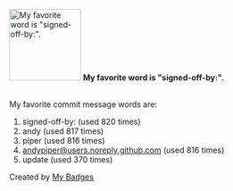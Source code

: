<img src="https://my-badges.github.io/my-badges/favorite-word.png" alt="My favorite word is &quot;signed-off-by:&quot;." title="My favorite word is &quot;signed-off-by:&quot;." width="128">
<strong>My favorite word is &quot;signed-off-by:&quot;.</strong>
<br><br>

My favorite commit message words are:

1. signed-off-by: (used 820 times)
2. andy (used 817 times)
3. piper (used 816 times)
4. <andypiper@users.noreply.github.com> (used 816 times)
5. update (used 370 times)


Created by <a href="https://github.com/my-badges/my-badges">My Badges</a>